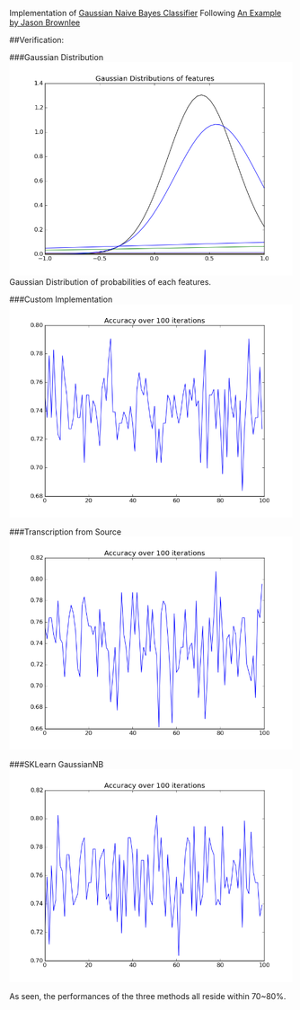 Implementation of [Gaussian Naive Bayes Classifier](https://en.wikipedia.org/wiki/Naive_Bayes_classifier)
Following [An Example by Jason Brownlee](http://machinelearningmastery.com/naive-bayes-classifier-scratch-python/)

##Verification:

###Gaussian Distribution
![Gaussian](images/Gaussian.png)
Gaussian Distribution of probabilities of each features.

###Custom Implementation
![Custom Implementation](images/main.png)

###Transcription from Source
![Transcription](images/transcribe.png)

###SKLearn GaussianNB
![SKLearn](images/sklearn.png)

As seen, the performances of the three methods all reside within 70~80%.
